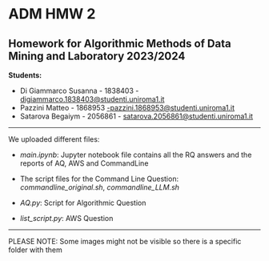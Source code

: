 # **ADM HMW 2**
## Homework for Algorithmic Methods of Data Mining and Laboratory 2023/2024

**Students:**

- Di Giammarco Susanna - 1838403 - digiammarco.1838403@studenti.uniroma1.it
- Pazzini Matteo - 1868953 -pazzini.1868953@studenti.uniroma1.it
- Satarova Begaiym - 2056861 - satarova.2056861@studenti.uniroma1.it

----------
We uploaded different files:

- *main.ipynb*: Jupyter notebook file contains all the RQ answers and the reports of AQ, AWS and CommandLine

- The script files for the Command Line Question: *commandline_original.sh*, *commandline_LLM.sh*

- *AQ.py*:  Script for Algorithmic Question

- *list_script.py*: AWS Question

-----------------------

PLEASE NOTE: Some images might not be visible so there is a specific folder with them
